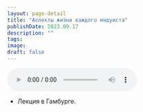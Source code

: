 ```yaml
---
layout: page-detail
title: "Аспекты жизни каждого индуиста"
publishDate: 2023.09.17
description: ""
tags:
image:
draft: false
---
```


<audio title="2023.09.17 - Аспекты жизни каждого индуиста.mp3" src="/upload/iblock/cd8/6igm59vajhlyvlgwvuoft9jzyf8fyujl.mp3" controls=""></audio>

* Лекция в Гамбурге.

  
